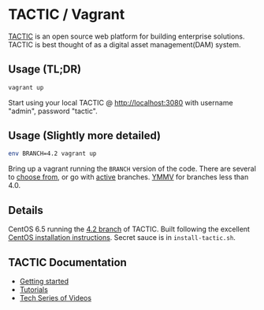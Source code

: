 # TACTIC / Vagrant

[TACTIC](http://community.southpawtech.com/community/) is an open source web platform for building enterprise solutions.  TACTIC is best thought of as a digital asset management(DAM) system.

## Usage (TL;DR)
```bash
vagrant up
```

Start using your local TACTIC @ [http://localhost:3080](http://localhost:3080) with username "admin", password "tactic".

## Usage (Slightly more detailed)

```bash
env BRANCH=4.2 vagrant up
```
Bring up a vagrant running the ```BRANCH``` version of the code.  There are several to [choose from](https://github.com/Southpaw-TACTIC/TACTIC/branches/all), or go with [active](https://github.com/Southpaw-TACTIC/TACTIC/branches/active) branches.  [YMMV](http://en.wiktionary.org/wiki/your_mileage_may_vary) for branches less than 4.0.

## Details
CentOS 6.5 running the [4.2 branch](https://github.com/Southpaw-TACTIC/TACTIC) of TACTIC. Built following the excellent [CentOS installation instructions](http://community.southpawtech.com/tactic-sys-admin_sys-admin_install-tactic-centos-6.2.html).  Secret sauce is in ```install-tactic.sh```.

## TACTIC Documentation
- [Getting started](http://community.southpawtech.com/tactic-content)
- [Tutorials](http://community.southpawtech.com/tactic-content/tutorials/all)
- [Tech Series of Videos](http://community.southpawtech.com/tactic-tech-series)
